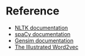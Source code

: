# Reference

- [NLTK documentation](https://www.nltk.org/index.html)
- [spaCy documentation](https://spacy.io/usage/spacy-101)
- [Gensim documentation](https://radimrehurek.com/gensim/#)
- [The Illustrated Word2vec](https://jalammar.github.io/illustrated-word2vec/)
